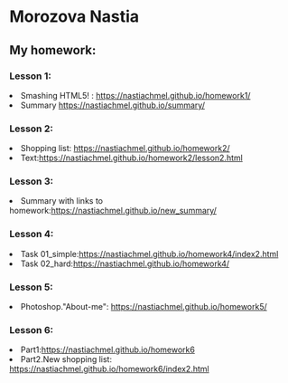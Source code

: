 <h1>Morozova Nastia</h1>

<h2>My homework:</h2>

<h3>Lesson 1:</h3>

<li>Smashing HTML5! : <a href="https://nastiachmel.github.io/homework1/">https://nastiachmel.github.io/homework1/</a>
<li>Summary <a href="https://nastiachmel.github.io/summary/">https://nastiachmel.github.io/summary/</a>
 
<h3>Lesson 2:</h3>
 
 <li>Shopping list:  <a href="https://nastiachmel.github.io/homework2/">https://nastiachmel.github.io/homework2/</a>
  <li>Text:<a href="https://nastiachmel.github.io/homework2/lesson2.html">https://nastiachmel.github.io/homework2/lesson2.html</a>
  
  <h3>Lesson 3:</h3>
  
  <li> Summary with links to homework:<a href="https://nastiachmel.github.io/new_summary/">https://nastiachmel.github.io/new_summary/</a>
  
  <h3>Lesson 4:</h3>
    
   <li>Task 01_simple:<a href="https://nastiachmel.github.io/homework4/index2.html">https://nastiachmel.github.io/homework4/index2.html</a>
   <li>Task 02_hard:<a href="https://nastiachmel.github.io/homework4/">https://nastiachmel.github.io/homework4/</a>
    
   <h3>Lesson 5:</h3>
   
   <li>Photoshop."About-me": <a href="https://nastiachmel.github.io/homework5/">https://nastiachmel.github.io/homework5/</a>
 
<h3>Lesson 6:</h3>

<li>Part1:<a href="https://nastiachmel.github.io/homework6/">https://nastiachmel.github.io/homework6</a>
<li>Part2.New shopping list: <a href="https://nastiachmel.github.io/homework6/index2.html">https://nastiachmel.github.io/homework6/index2.html</a>

